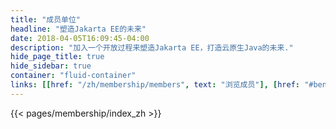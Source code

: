 ```yaml
---
title: "成员单位"
headline: "塑造Jakarta EE的未来"
date: 2018-04-05T16:09:45-04:00
description: "加入一个开放过程来塑造Jakarta EE，打造云原生Java的未来."
hide_page_title: true
hide_sidebar: true
container: "fluid-container"
links: [[href: "/zh/membership/members", text: "浏览成员"], [href: "#benefits", text: "成员收益"], [href: "/membership/join-us", text: "加入Jakarta EE"]]
---
```

{{< pages/membership/index_zh >}}
